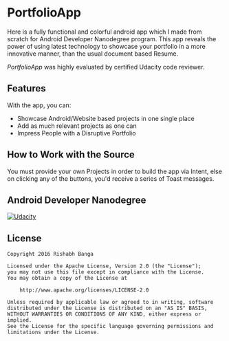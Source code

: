 # PortfolioApp

Here is a fully functional and colorful android app which I made from scratch for Android Developer Nanodegree program.
This app reveals the power of using latest technology to showcase your portfolio in a more innovative manner, than the 
usual document based Resume.

*PortfolioApp* was highly evaluated by certified Udacity code reviewer.

## Features

With the app, you can:
* Showcase Android/Website based projects in one single place
* Add as much relevant projects as one can
* Impress People with a Disruptive Portfolio

## How to Work with the Source

You must provide your own Projects in order to build the app via Intent, else on clicking any of the buttons, you'd receive
a series of Toast messages.
    
## Android Developer Nanodegree
[![Udacity][1]][2]

[1]: ../master/art/nanodegree-logo.png
[2]: https://www.udacity.com/course/android-developer-nanodegree--nd801

## License

    Copyright 2016 Rishabh Banga

    Licensed under the Apache License, Version 2.0 (the "License");
    you may not use this file except in compliance with the License.
    You may obtain a copy of the License at

        http://www.apache.org/licenses/LICENSE-2.0

    Unless required by applicable law or agreed to in writing, software
    distributed under the License is distributed on an "AS IS" BASIS,
    WITHOUT WARRANTIES OR CONDITIONS OF ANY KIND, either express or implied.
    See the License for the specific language governing permissions and
    limitations under the License.

